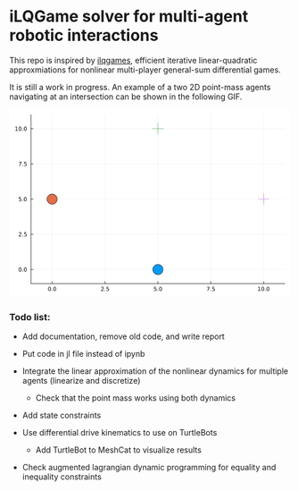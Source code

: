 # iLQGame solver for multi-agent robotic interactions

This repo is inspired by [ilqgames](https://arxiv.org/abs/1909.04694), efficient iterative linear-quadratic approxmiations for nonlinear multi-player general-sum differential games. 

It is still a work in progress. An example of a two 2D point-mass agents navigating at an intersection can be shown in the following GIF. 

![Alt Text](assets/two_agent.gif)

### Todo list:

- Add documentation, remove old code, and write report

- Put code in jl file instead of ipynb 

- Integrate the linear approximation of the nonlinear dynamics for multiple agents (linearize and discretize)
    - Check that the point mass works using both dynamics

- Add state constraints

- Use differential drive kinematics to use on TurtleBots
    - Add TurtleBot to MeshCat to visualize results

- Check augmented lagrangian dynamic programming for equality and inequality constraints
